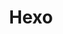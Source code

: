 ---
title: "Hexo"
icon: images/icons/hexo.svg
official_url: https://hexo.io/
vitalstats_url: https://www.staticgen.com/hexo
taxonomy: ssg
---